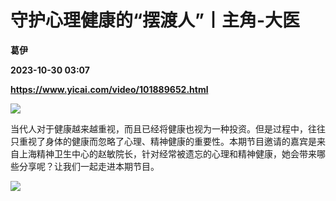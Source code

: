 # 守护心理健康的“摆渡人”丨主角-大医
**葛伊**

**2023-10-30 03:07**

**https://www.yicai.com/video/101889652.html**

![](http://imgcdn.yicai.com/vms-new/2023/10/c7143e88-ceff-47fa-af47-4e6dec16ac15.jpg) 

当代人对于健康越来越重视，而且已经将健康也视为一种投资。但是过程中，往往只重视了身体的健康而忽略了心理、精神健康的重要性。本期节目邀请的嘉宾是来自上海精神卫生中心的赵敏院长，针对经常被遗忘的心理和精神健康，她会带来哪些分享呢？让我们一起走进本期节目。

![](https://imgcdn.yicai.com/uppics/images/2023/10/f482d0d5baeea70120d21e0ddb0bf356.gif)